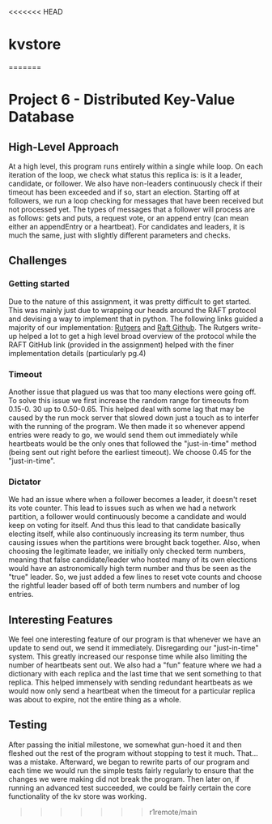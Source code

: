 <<<<<<< HEAD
# kvstore
=======
# Project 6 - Distributed Key-Value Database
## High-Level Approach
At a high level, this program runs entirely within a single while loop. On 
each iteration of the loop, we check what status this replica is: is it a 
leader, candidate, or follower. We also have non-leaders continuously 
check if their timeout has been exceeded and if so, start an election. 
Starting off at followers, we run a loop checking for messages that have 
been received but not processed yet. The types of messages that a follower 
will process are as follows: gets and puts, a request vote, or an append 
entry (can mean either an appendEntry or a heartbeat).
For candidates and leaders, it is much the same, just with slightly 
different parameters and checks.
## Challenges
### Getting started
Due to the nature of this assignment, it was pretty difficult to get started.
This was mainly just due to wrapping our heads around the RAFT protocol and 
devising a way to implement that in python. The following links guided a 
majority of our implementation: [Rutgers](https://people.cs.rutgers.edu/~pxk/417/notes/raft.html) and 
[Raft Github](https://raft.github.io/slides/uiuc2016.pdf). The Rutgers 
write-up helped a lot to get a high level broad overview of the protocol 
while the RAFT GitHub link (provided in the assignment) helped with the 
finer implementation details (particularly pg.4)
### Timeout
Another issue that plagued us was that too many elections were going off. To 
solve this issue we first increase the random range for timeouts from 0.15-0.
30 up to 0.50-0.65. This helped deal with some lag that may be caused by the 
run mock server that slowed down just a touch as to interfer with the 
running of the program. We then made it so whenever append entries were 
ready to go, we would send them out immediately while heartbeats would be 
the only ones that followed the "just-in-time" method (being sent out right 
before the earliest timeout). We choose 0.45 for the "just-in-time".
### Dictator
We had an issue where when a follower becomes a leader, it doesn't reset 
its vote counter. This lead to issues such as when we had a network 
partition, a follower would continuously become a candidate and would keep 
on voting for itself. And thus this lead to that candidate basically 
electing itself, while also continuously increasing its term number, thus 
causing issues when the partitions were brought back together. Also, when 
choosing the legitimate leader, we initially only checked term numbers, 
meaning that false candidate/leader who hosted many of its own elections 
would have an astronomically high term number and thus be seen as the "true" 
leader. So, we just added a few lines to reset vote counts and choose the 
rightful leader based off of both term numbers and number of log 
entries. 

## Interesting Features
We feel one interesting feature of our program is that whenever we have an 
update to send out, we send it immediately. Disregarding our "just-in-time" 
system. This greatly increased our response time while also limiting the 
number of heartbeats sent out. We also had a "fun" feature where we had a 
dictionary with each replica and the last time that we sent something to 
that replica. This helped immensely with sending redundant heartbeats as we 
would now only send a heartbeat when the timeout for a particular replica 
was about to expire, not the entire thing as a whole. 

## Testing
After passing the initial milestone, we somewhat gun-hoed it and then 
fleshed out the rest of the program without stopping to test it much. That...
was a mistake. Afterward, we began to rewrite parts of our program and each 
time we would run the simple tests fairly regularly to ensure that the 
changes we were making did not break the program. Then later on, if running 
an advanced test succeeded, we could be fairly certain the core 
functionality of the kv store was working.
>>>>>>> r1remote/main

